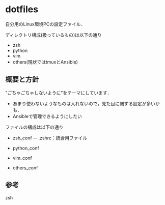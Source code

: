 # dotfiles
自分用のLinux環境PCの設定ファイル．  

ディレクトリ構成(扱っているもの)は以下の通り
* zsh
* python
* vim
* others(現状ではtmuxとAnsible)

## 概要と方針
"ごちゃごちゃしないように"をテーマにしています．  
* あまり使わないようなものは入れないので，見た目に関する設定が多いかも．
* Ansibleで管理できるようにしたい

ファイルの構成は以下の通り
- zsh_conf
-- .zshrc：統合用ファイル

- python_conf
- vim_conf

- others_conf

## 参考
zsh
